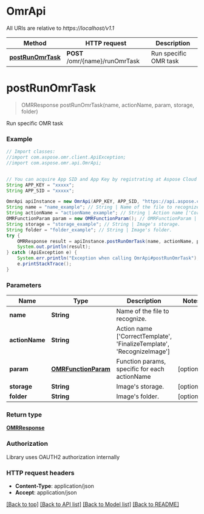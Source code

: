 # OmrApi

All URIs are relative to *https://localhost/v1.1*

Method | HTTP request | Description
------------- | ------------- | -------------
[**postRunOmrTask**](OmrApi.md#postRunOmrTask) | **POST** /omr/{name}/runOmrTask | Run specific OMR task


<a name="postRunOmrTask"></a>
# **postRunOmrTask**
> OMRResponse postRunOmrTask(name, actionName, param, storage, folder)

Run specific OMR task

### Example
```java
// Import classes:
//import com.aspose.omr.client.ApiException;
//import com.aspose.omr.api.OmrApi;


// You can acquire App SID and App Key by registrating at Aspose Cloud Dashboard https://dashboard.aspose.cloud
String APP_KEY = "xxxxx";
String APP_SID = "xxxxx";

OmrApi apiInstance = new OmrApi(APP_KEY, APP_SID, "https://api.aspose.cloud/v1.1");
String name = "name_example"; // String | Name of the file to recognize.
String actionName = "actionName_example"; // String | Action name ['CorrectTemplate', 'FinalizeTemplate', 'RecognizeImage']
OMRFunctionParam param = new OMRFunctionParam(); // OMRFunctionParam | Function params, specific for each actionName
String storage = "storage_example"; // String | Image's storage.
String folder = "folder_example"; // String | Image's folder.
try {
    OMRResponse result = apiInstance.postRunOmrTask(name, actionName, param, storage, folder);
    System.out.println(result);
} catch (ApiException e) {
    System.err.println("Exception when calling OmrApi#postRunOmrTask");
    e.printStackTrace();
}
```

### Parameters

Name | Type | Description  | Notes
------------- | ------------- | ------------- | -------------
 **name** | **String**| Name of the file to recognize. |
 **actionName** | **String**| Action name [&#39;CorrectTemplate&#39;, &#39;FinalizeTemplate&#39;, &#39;RecognizeImage&#39;] |
 **param** | [**OMRFunctionParam**](OMRFunctionParam.md)| Function params, specific for each actionName | [optional]
 **storage** | **String**| Image&#39;s storage. | [optional]
 **folder** | **String**| Image&#39;s folder. | [optional]

### Return type

[**OMRResponse**](OMRResponse.md)

### Authorization

Library uses OAUTH2 authorization internally

### HTTP request headers

 - **Content-Type**: application/json
 - **Accept**: application/json

[[Back to top]](#) [[Back to API list]](../README.md#documentation-for-api-endpoints) [[Back to Model list]](../README.md#documentation-for-models) [[Back to README]](../README.md)

